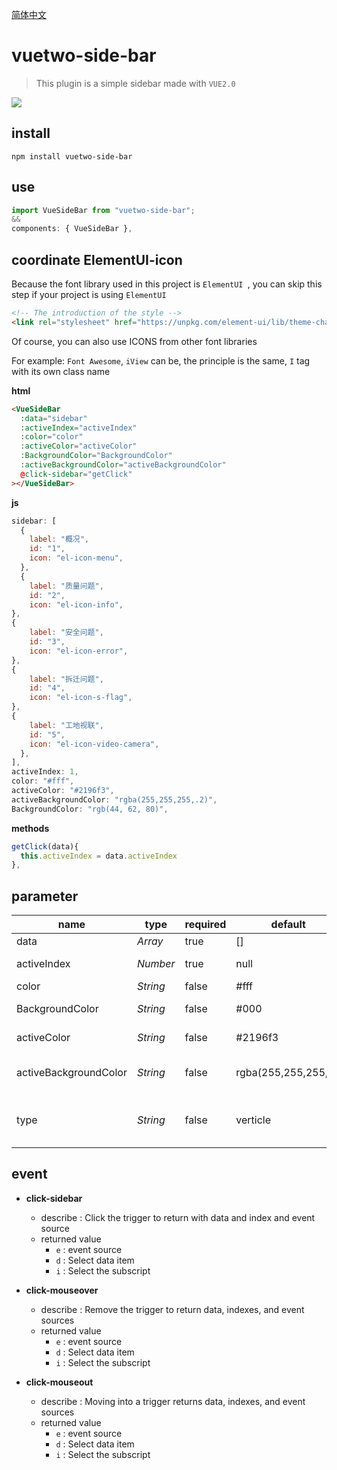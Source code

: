 [简体中文](./README.zh-CN.md) 

# vuetwo-side-bar

>This plugin is a simple sidebar made with  `VUE2.0`



![](http://crazy.lovemysoul.vip/images/side-bar.gif)

## install

```shell
npm install vuetwo-side-bar
```



## use

```js
import VueSideBar from "vuetwo-side-bar";
&&
components: { VueSideBar },
```



## coordinate ElementUI-icon

Because the font library used in this project is `ElementUI `,  you can skip this step if your project is using `ElementUI`

```html
<!-- The introduction of the style -->
<link rel="stylesheet" href="https://unpkg.com/element-ui/lib/theme-chalk/index.css">
```

Of course, you can also use ICONS from other font libraries

For example: `Font Awesome`, `iView` can be, the principle is the same, `I` tag with its own class name



**html**

```html
<VueSideBar
  :data="sidebar"
  :activeIndex="activeIndex"
  :color="color"
  :activeColor="activeColor"
  :BackgroundColor="BackgroundColor"
  :activeBackgroundColor="activeBackgroundColor"
  @click-sidebar="getClick"
></VueSideBar>
```

**js**

```js
sidebar: [
  {
    label: "概况",
    id: "1",
    icon: "el-icon-menu",
  },
  {
    label: "质量问题",
    id: "2",
    icon: "el-icon-info",
},
{
    label: "安全问题",
    id: "3",
    icon: "el-icon-error",
},
{
    label: "拆迁问题",
    id: "4",
    icon: "el-icon-s-flag",
},
{
    label: "工地视联",
    id: "5",
    icon: "el-icon-video-camera",
  },
],
activeIndex: 1,
color: "#fff",
activeColor: "#2196f3",
activeBackgroundColor: "rgba(255,255,255,.2)",
BackgroundColor: "rgb(44, 62, 80)",
```

**methods**

```js
getClick(data){
  this.activeIndex = data.activeIndex
},
```



## parameter

| name                  | type     | required | default              | describe                    |
| --------------------- | -------- | -------- | -------------------- | --------------------------- |
| data                  | *Array*  | true     | []                   | data item                   |
| activeIndex           | *Number* | true     | null                 | Select the subscript        |
| color                 | *String* | false    | #fff                 | font color                  |
| BackgroundColor       | *String* | false    | #000                 | background color            |
| activeColor           | *String* | false    | #2196f3              | Select the color            |
| activeBackgroundColor | *String* | false    | rgba(255,255,255,.1) | Select the background color |
| type                  | *String* | false    | verticle             | Display type  `straight` 、 `verticle`               |



## event

* **click-sidebar**
  * describe : Click the trigger to return with data and index and event source
  * returned value
    * `e` : event source
    * `d` : Select data item
    * `i` : Select the subscript

* **click-mouseover**
  * describe : Remove the trigger to return data, indexes, and event sources
  * returned value
    * `e` : event source
    * `d` : Select data item
    * `i` : Select the subscript


* **click-mouseout**
  * describe : Moving into a trigger returns data, indexes, and event sources
  * returned value
    * `e` : event source
    * `d` : Select data item
    * `i` : Select the subscript

